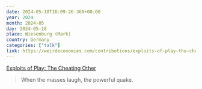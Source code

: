 ```yaml
---
date: 2024-05-18T16:09:26.360+00:00
year: 2024
month: 2024-05
day: 2024-05-18
place: Wiesenburg (Mark)
country: Germany
categories: ["talk"]
link: https://weirdeconomies.com/contributions/exploits-of-play-the-cheating-other
---
```

[Exploits of Play: The Cheating Other](https://weirdeconomies.com/contributions/exploits-of-play-the-cheating-other)

> When the masses laugh, the powerful quake.
